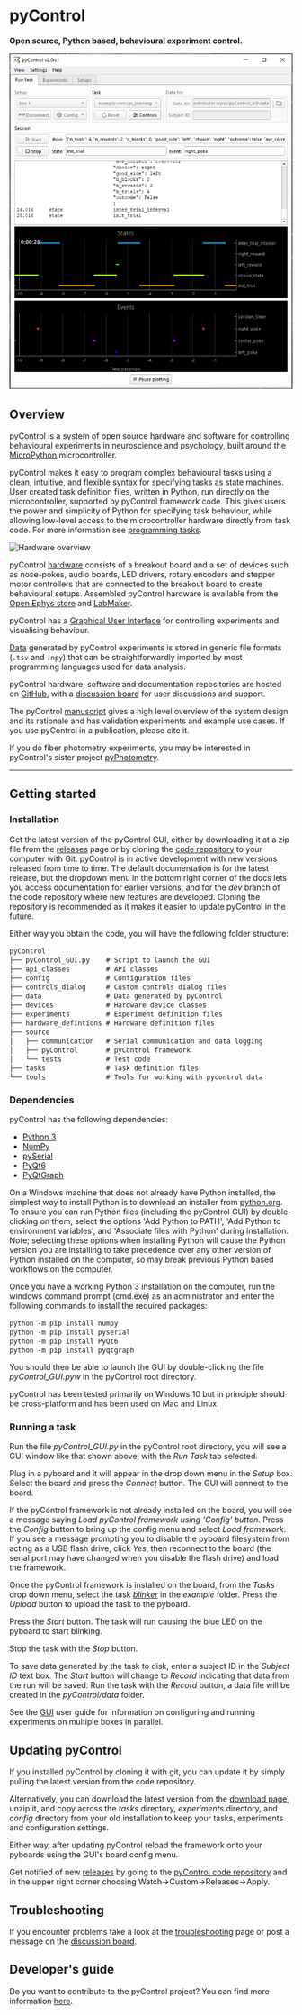 # pyControl

**Open source, Python based, behavioural experiment control.**

![run_task_GUI.jpg](media/GUI/run_task_tab.png)

## Overview

pyControl is a system of open source hardware and software for controlling behavioural experiments in neuroscience and psychology, built around the [MicroPython](https://micropython.org/) microcontroller.

pyControl makes it easy to program complex behavioural tasks using a clean, intuitive, and flexible syntax for specifying tasks as state machines. User created task definition files, written in Python, run directly on the microcontroller, supported by pyControl framework code.  This gives users the power and simplicity of Python for specifying task behaviour, while allowing low-level access to the microcontroller hardware directly from task code.  For more information see [programming tasks](user-guide/programming-tasks.md).

![Hardware overview](media/hardware/hardware-overview.png)

pyControl [hardware](user-guide/hardware.md) consists of a breakout board and a set of devices such as nose-pokes, audio boards, LED drivers, rotary encoders and stepper motor controllers that are connected to the breakout board to create behavioural setups.  Assembled pyControl hardware is available from the [Open Ephys store](http://www.open-ephys.org/pycontrol) and [LabMaker](https://www.labmaker.org/collections/neuroscience/products/pycontrol-mouse-behaviour-box_set_no1).

pyControl has a [Graphical User Interface](user-guide/graphical-user-interface.md) for controlling experiments and visualising behaviour.

[Data](user-guide/pycontrol-data.md) generated by pyControl experiments is stored in generic file formats (`.tsv` and `.npy`) that can be straightforwardly imported by most programming languages used for data analysis.

pyControl hardware, software and documentation repositories are hosted on [GitHub](https://github.com/pyControl), with a [discussion board](https://github.com/orgs/pyControl/discussions) for user discussions and support.

The pyControl [manuscript](https://elifesciences.org/articles/67846) gives a high level overview of the system design and its rationale and has validation experiments and example use cases.  If you use pyControl in a publication, please cite it.

If you do fiber photometry experiments, you may be interested in pyControl's sister project [pyPhotometry](https://pyphotometry.readthedocs.io).

---

## Getting started

### Installation

Get the latest version of the pyControl GUI, either by downloading it at a zip file from the [releases](https://github.com/pyControl/code/releases) page or by cloning the [code repository](https://github.com/pyControl/code) to your computer with Git.  pyControl is in active development with new versions released from time to time.   The default documentation is for the latest release, but the dropdown menu in the bottom right corner of the docs lets you access documentation for earlier versions, and for the *dev* branch of the code repository where new features are developed.  Cloning the repository is recommended as it makes it easier to update pyControl in the future.

Either way you obtain the code, you will have the following folder structure:

```
pyControl
├── pyControl_GUI.py    # Script to launch the GUI
├── api_classes         # API classes
├── config              # Configuration files
├── controls_dialog     # Custom controls dialog files
├── data                # Data generated by pyControl
├── devices             # Hardware device classes
├── experiments         # Experiment definition files
├── hardware_defintions # Hardware definition files
├── source
│   ├── communication   # Serial communication and data logging
│   ├── pyControl       # pyControl framework
│   └── tests           # Test code  
├── tasks               # Task definition files
└── tools               # Tools for working with pycontrol data
```

### Dependencies

pyControl has the following dependencies:

- [Python 3](https://www.python.org/)
- [NumPy](https://numpy.org/)
- [pySerial](https://pyserial.readthedocs.io/en/latest/index.html)
- [PyQt6](https://riverbankcomputing.com/)
- [PyQtGraph](https://www.pyqtgraph.org/)

 On a Windows machine that does not already have Python installed, the simplest way to install Python is to download an installer from [python.org](https://www.python.org/downloads/). To ensure you can run Python files (including the pyControl GUI) by double-clicking on them, select the options 'Add Python to PATH', 'Add Python to environment variables', and 'Associate files with Python' during installation.  Note; selecting these options when installing Python will cause the Python version you are installing to take precedence over any other version of Python installed on the computer, so may break previous Python based workflows on the computer.

Once you have a working Python 3 installation on the computer, run the windows command prompt (cmd.exe) as an administrator and enter the following commands to install the required packages:

```
python -m pip install numpy
python -m pip install pyserial
python -m pip install PyQt6
python -m pip install pyqtgraph
```

You should then be able to launch the GUI by double-clicking the file *pyControl_GUI.pyw* in the pyControl root directory.  

pyControl has been tested primarily on Windows 10 but in principle should be cross-platform and has been used on Mac and Linux. 

### Running a task

Run the file *pyControl_GUI.py* in the pyControl root directory, you will see a GUI window like that shown above, with the *Run Task* tab selected.

Plug in a pyboard and it will appear in the drop down menu in the *Setup* box.  Select the board and press the *Connect* button.  The GUI will connect to the board.  

If the pyControl framework is not already installed on the board, you will see a message saying *Load pyControl framework using 'Config' button.* Press the *Config* button to bring up the config menu and select *Load framework*.  If you see a message prompting you to disable the pyboard filesystem from acting as a USB flash drive, click *Yes*, then reconnect to the board (the serial port may have changed when you disable the flash drive) and load the framework.

Once the pyControl framework is installed on the board, from the *Tasks* drop down menu, select the task [*blinker*](https://github.com/pyControl/code/blob/master/tasks/example/blinker.py) in the *example* folder.  Press the *Upload* button to upload the task to the pyboard.

Press the *Start* button.  The task will run causing the blue LED on the pyboard to start blinking.

Stop the task with the *Stop* button.

To save data generated by the task to disk, enter a subject ID in the *Subject ID* text box.  The *Start* button will change to *Record* indicating that data from the run will be saved.  Run the task with the *Record* button, a data file will be created in the *pyControl/data* folder.

See the [GUI](user-guide/graphical-user-interface.md) user guide for information on configuring and running experiments on multiple boxes in parallel.

## Updating pyControl

If you installed pyControl by cloning it with git, you can update it by simply pulling the latest version from the code repository.

Alternatively, you can download the latest version from the [download page](https://github.com/pyControl/code/releases), unzip it, and copy across the *tasks* directory, *experiments* directory, and *config* directory from your old installation to keep your tasks, experiments and configuration settings.

Either way, after updating pyControl reload the framework onto your pyboards using the GUI's board config menu.

Get notified of new [releases](about/release-notes.md) by going to the [pyControl code repository](https://github.com/pyControl/code) and in the upper right corner choosing Watch→Custom→Releases→Apply.

## Troubleshooting

If you encounter problems take a look at the [troubleshooting](user-guide/troubleshooting.md) page or post a message on the [discussion board](https://github.com/orgs/pyControl/discussions).

## Developer's guide

Do you want to contribute to the pyControl project? You can find more information [here](contributing.md).